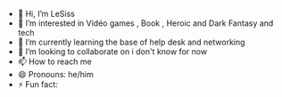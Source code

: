 - 👋 Hi, I’m LeSiss
- 👀 I’m interested in Vidéo games , Book , Heroic and Dark Fantasy and tech
- 🌱 I’m currently learning the base of help desk and networking
- 💞️ I’m looking to collaborate on i don't know for now
- 📫 How to reach me 
- 😄 Pronouns: he/him
- ⚡ Fun fact: 

<!---
EldenMouss/EldenMouss is a ✨ special ✨ repository because its `README.md` (this file) appears on your GitHub profile.
You can click the Preview link to take a look at your changes.
--->

